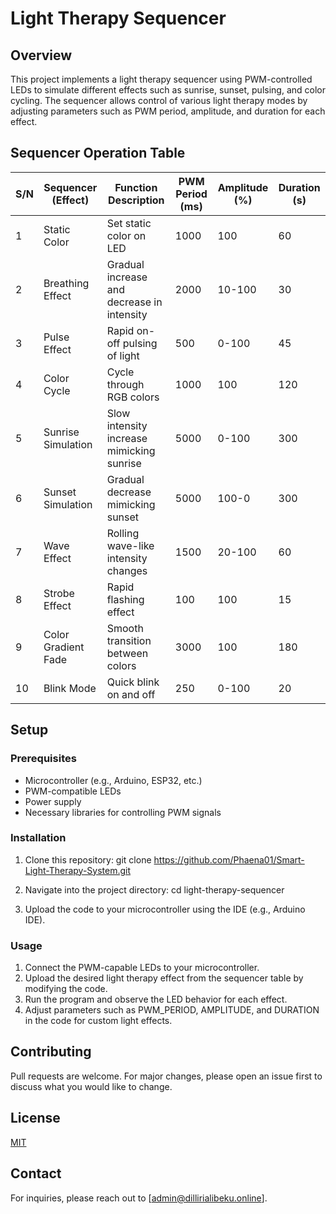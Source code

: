 # Light Therapy Sequencer

## Overview
This project implements a light therapy sequencer using PWM-controlled LEDs to simulate different effects such as sunrise, sunset, pulsing, and color cycling. The sequencer allows control of various light therapy modes by adjusting parameters such as PWM period, amplitude, and duration for each effect.

## Sequencer Operation Table

| S/N | Sequencer (Effect)       | Function Description                      | PWM Period (ms) | Amplitude (%) | Duration (s) |
|-----|--------------------------|-------------------------------------------|-----------------|---------------|--------------|
| 1   | Static Color              | Set static color on LED                   | 1000            | 100           | 60           |
| 2   | Breathing Effect          | Gradual increase and decrease in intensity| 2000            | 10-100        | 30           |
| 3   | Pulse Effect              | Rapid on-off pulsing of light             | 500             | 0-100         | 45           |
| 4   | Color Cycle               | Cycle through RGB colors                  | 1000            | 100           | 120          |
| 5   | Sunrise Simulation        | Slow intensity increase mimicking sunrise | 5000            | 0-100         | 300          |
| 6   | Sunset Simulation         | Gradual decrease mimicking sunset         | 5000            | 100-0         | 300          |
| 7   | Wave Effect               | Rolling wave-like intensity changes       | 1500            | 20-100        | 60           |
| 8   | Strobe Effect             | Rapid flashing effect                     | 100             | 100           | 15           |
| 9   | Color Gradient Fade       | Smooth transition between colors          | 3000            | 100           | 180          |
| 10  | Blink Mode                | Quick blink on and off                    | 250             | 0-100         | 20           |

## Setup

### Prerequisites
- Microcontroller (e.g., Arduino, ESP32, etc.)
- PWM-compatible LEDs
- Power supply
- Necessary libraries for controlling PWM signals

### Installation
1. Clone this repository:
        git clone https://github.com/Phaena01/Smart-Light-Therapy-System.git
    
2. Navigate into the project directory:
        cd light-therapy-sequencer
    
3. Upload the code to your microcontroller using the IDE (e.g., Arduino IDE).

### Usage
1. Connect the PWM-capable LEDs to your microcontroller.
2. Upload the desired light therapy effect from the sequencer table by modifying the code.
3. Run the program and observe the LED behavior for each effect.
4. Adjust parameters such as PWM_PERIOD, AMPLITUDE, and DURATION in the code for custom light effects.

## Contributing
Pull requests are welcome. For major changes, please open an issue first to discuss what you would like to change.

## License
[MIT](LICENSE)

## Contact
For inquiries, please reach out to [admin@dillirialibeku.online].
